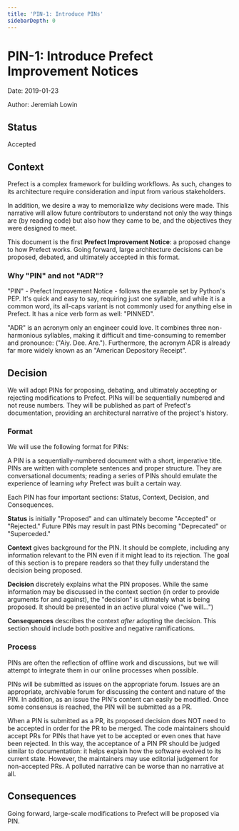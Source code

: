 ```yaml
---
title: 'PIN-1: Introduce PINs'
sidebarDepth: 0
---
```


# PIN-1: Introduce Prefect Improvement Notices

Date: 2019-01-23

Author: Jeremiah Lowin

## Status

Accepted

## Context

Prefect is a complex framework for building workflows. As such, changes to its architecture require consideration and input from various stakeholders.

In addition, we desire a way to memorialize _why_ decisions were made. This narrative will allow future contributors to understand not only the way things are (by reading code) but also how they came to be, and the objectives they were designed to meet.

This document is the first **Prefect Improvement Notice**: a proposed change to how Prefect works. Going forward, large architecture decisions can be proposed, debated, and ultimately accepted in this format.

### Why "PIN" and not "ADR"?

"PIN" - Prefect Improvement Notice - follows the example set by Python's PEP. It's quick and easy to say, requiring just one syllable, and while it is a common word, its all-caps variant is not commonly used for anything else in Prefect. It has a nice verb form as well: "PINNED".

"ADR" is an acronym only an engineer could love. It combines three non-harmonious syllables, making it difficult and time-consuming to remember and pronounce: ("Aiy. Dee. Are."). Furthermore, the acronym ADR is already far more widely known as an "American Depository Receipt".

## Decision

We will adopt PINs for proposing, debating, and ultimately accepting or rejecting modifications to Prefect. PINs will be sequentially numbered and not reuse numbers. They will be published as part of Prefect's documentation, providing an architectural narrative of the project's history.

### Format

We will use the following format for PINs:

A PIN is a sequentially-numbered document with a short, imperative title. PINs are written with complete sentences and proper structure. They are conversational documents; reading a series of PINs should emulate the experience of learning _why_ Prefect was built a certain way.

Each PIN has four important sections: Status, Context, Decision, and Consequences.

**Status** is initially "Proposed" and can ultimately become "Accepted" or "Rejected." Future PINs may result in past PINs becoming "Deprecated" or "Superceded."

**Context** gives background for the PIN. It should be complete, including any information relevant to the PIN even if it might lead to its rejection. The goal of this section is to prepare readers so that they fully understand the decision being proposed.

**Decision** discretely explains what the PIN proposes. While the same information may be discussed in the context section (in order to provide arguments for and against), the "decision" is ultimately what is being proposed. It should be presented in an active plural voice ("we will...")

**Consequences** describes the context _after_ adopting the decision. This section should include both positive and negative ramifications.

### Process

PINs are often the reflection of offline work and discussions, but we will attempt to integrate them in our online processes when possible.

PINs will be submitted as issues on the appropriate forum. Issues are an appropriate, archivable forum for discussing the content and nature of the PIN. In addition, as an issue the PIN's content can easily be modified. Once some consensus is reached, the PIN will be submitted as a PR.

When a PIN is submitted as a PR, its proposed decision does NOT need to be accepted in order for the PR to be merged. The code maintainers should accept PRs for PINs that have yet to be accepted or even ones that have been rejected. In this way, the acceptance of a PIN PR should be judged similar to documentation: it helps explain how the software evolved to its current state. However, the maintainers may use editorial judgement for non-accepted PRs. A polluted narrative can be worse than no narrative at all.

## Consequences

Going forward, large-scale modifications to Prefect will be proposed via PIN.

